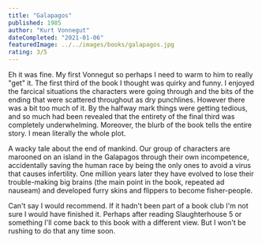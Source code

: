 ```yaml
---
title: "Galapagos"
published: 1985
author: "Kurt Vonnegut"
dateCompleted: "2021-01-06"
featuredImage: ../../images/books/galapagos.jpg
rating: 3/5
---
```



Eh it was fine. My first Vonnegut so perhaps I need to warm to him to really
"get" it. The first third of the book I thought was quirky and funny. I enjoyed
the farcical situations the characters were going through and the bits of the
ending that were scattered throughout as dry punchlines. However there was a
bit too much of it. By the halfway mark things were getting tedious, and so 
much had been revealed that the entirety of the final third was completely
underwhelming. Moreover, the blurb of the book tells the entire story. I mean
literally the whole plot.

A wacky tale about the end of mankind. Our group of characters are marooned on
an island in the Galapagos through their own incompetence, accidentally saving
the human race by being the only ones to avoid a virus that causes infertility.
One million years later they have evolved to lose their trouble-making big brains
(the main point in the book, repeated ad nauseam) and developed furry skins and 
flippers to become fisher-people.


Can't say I would recommend. If it hadn't been part of a book club I'm not
sure I would have finished it. Perhaps after reading Slaughterhouse 5 or something
I'll come back to this book with a different view. But I won't be rushing to do 
that any time soon.



